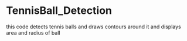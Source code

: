 # TennisBall_Detection
this code detects tennis balls and draws contours around it and displays area and radius of ball
